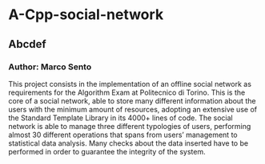 # A-Cpp-social-network

## Abcdef 

### Author: Marco Sento

This project consists in the implementation of an offline social network as requirements for the Algorithm Exam at Politecnico di Torino.
This is the core of a social network, able to store many different information about the users with the minimum amount of resources, adopting an extensive use of the Standard Template Library in its 4000+ lines of code.
The social network is able to manage three different typologies of users, performing almost 30 different operations that spans from users’ management to statistical data analysis.
Many checks about the data inserted have to be performed in order to guarantee the integrity of the system.
